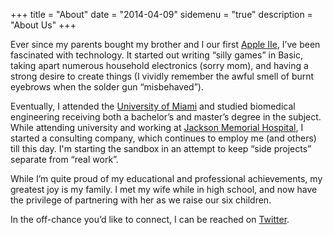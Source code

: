 +++
title = "About"
date = "2014-04-09"
sidemenu = "true"
description = "About Us"
+++

Ever since my parents bought my brother and I our first [Apple IIe][1], I’ve been fascinated with technology. It started out writing “silly games” in Basic, taking apart numerous household electronics (sorry mom), and having a strong desire to create things (I vividly remember the awful smell of burnt eyebrows when the solder gun “misbehaved”).

Eventually, I attended the [University of Miami][2] and studied biomedical engineering receiving both a bachelor’s and master’s degree in the subject. While attending university and working at [Jackson Memorial Hospital][3], I started a consulting company, which continues to employ me (and others) till this day. I'm starting the sandbox in an attempt to keep “side projects” separate from “real work”.

While I’m quite proud of my educational and professional achievements, my greatest joy is my family. I met my wife while in high school, and now have the privilege of partnering with her as we raise our six children.

In the off-chance you’d like to connect, I can be reached on [Twitter][4].

[1]:     http://en.wikipedia.org/wiki/Apple_IIe
[2]:     http://www.bme.miami.edu/
[3]:     http://en.wikipedia.org/wiki/Jackson_Memorial_Hospital
[4]:     http://twitter.com/
